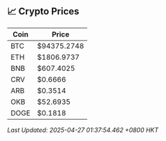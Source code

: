 ## 📈 Crypto Prices

| Coin | Price |
| ---- | ----- |
| BTC | $94375.2748 |
| ETH | $1806.9737 |
| BNB | $607.4025 |
| CRV | $0.6666 |
| ARB | $0.3514 |
| OKB | $52.6935 |
| DOGE | $0.1818 |

_Last Updated: 2025-04-27 01:37:54.462 +0800 HKT_